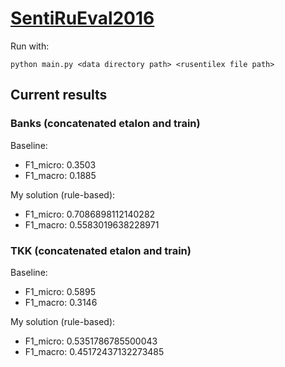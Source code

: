 # [SentiRuEval2016](http://www.dialog-21.ru/evaluation/2016/sentiment/)



Run with:

`python main.py <data directory path> <rusentilex file path>`

## Current results
### Banks (concatenated etalon and train)

Baseline:

- F1_micro: 0.3503
- F1_macro: 0.1885

My solution (rule-based):

- F1_micro: 0.7086898112140282
- F1_macro: 0.5583019638228971 

### TKK (concatenated etalon and train)

Baseline:

- F1_micro: 0.5895
- F1_macro: 0.3146

My solution (rule-based):

- F1_micro: 0.5351786785500043
- F1_macro: 0.45172437132273485
